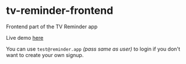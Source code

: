 # tv-reminder-frontend
Frontend part of the TV Reminder app

Live demo [here](http://tv-reminder-app.surge.sh)

You can use `test@reminder.app` *(pass same as user)* to login if you don't want to create your own signup.

